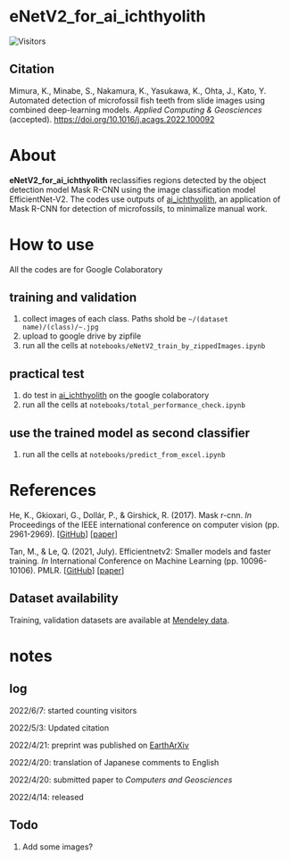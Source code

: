# eNetV2_for_ai_ichthyolith
![Visitors](https://visitor-badge.glitch.me/badge?page_id=KazuhideMimura/eNetV2_for_ai_ichthyolith&left_color=gray&right_color=blue)

## Citation
Mimura, K., Minabe, S., Nakamura, K., Yasukawa, K., Ohta, J., Kato, Y. Automated detection of microfossil fish teeth from slide images using combined deep-learning models. *Applied Computing & Geosciences* (accepted). https://doi.org/10.1016/j.acags.2022.100092

# About
**eNetV2_for_ai_ichthyolith** reclassifies regions detected by the object detection model Mask R-CNN using the image classification model EfficientNet-V2. The codes use outputs of [ai_ichthyolith](https://github.com/KazuhideMimura/ai_ichthyolith), an application of Mask R-CNN for detection of microfossils, to minimalize manual work.

# How to use
All the codes are for Google Colaboratory

## training and validation
1. collect images of each class. Paths shold be `~/(dataset name)/(class)/~.jpg` 
2. upload to google drive by zipfile
3. run all the cells at `notebooks/eNetV2_train_by_zippedImages.ipynb`

## practical test
1. do test in [ai_ichthyolith](https://github.com/KazuhideMimura/ai_ichthyolith) on the google colaboratory
2. run all the cells at `notebooks/total_performance_check.ipynb`

## use the trained model as second classifier
1. run all the cells at `notebooks/predict_from_excel.ipynb`

# References
He, K., Gkioxari, G., Dollár, P., & Girshick, R. (2017). Mask r-cnn. *In* Proceedings of the IEEE international conference on computer vision (pp. 2961-2969). [[GitHub](https://github.com/matterport/Mask_RCNN)] [[paper](https://openaccess.thecvf.com/content_iccv_2017/html/He_Mask_R-CNN_ICCV_2017_paper.html)]

Tan, M., & Le, Q. (2021, July). Efficientnetv2: Smaller models and faster training. *In* International Conference on Machine Learning (pp. 10096-10106). PMLR. [[GitHub](https://github.com/google/automl/tree/master/efficientnetv2)] [[paper](http://proceedings.mlr.press/v139/tan21a.html)]

## Dataset availability
Training, validation datasets are available at [Mendeley data](https://data.mendeley.com/datasets/zdpz6m9gzf/1).

# notes
## log
2022/6/7: started counting visitors

2022/5/3: Updated citation

2022/4/21: preprint was published on [EarthArXiv](https://doi.org/10.31223/X5BD11)

2022/4/20: translation of Japanese comments to English

2022/4/20: submitted paper to *Computers and Geosciences*

2022/4/14: released

## Todo
1. Add some images?
